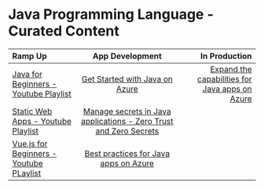 # Java Programming Language - Curated Content

| **Ramp Up**   | **App Development** |**In Production**|
| :---        |    :----:   |          ---:             |
|  [Java for Beginners - Youtube Playlist](https://www.youtube.com/playlist?list=PLlrxD0HtieHgX3ExVDMlKjdN8LJsks2CM)   |  [Get Started with Java on Azure](https://docs.microsoft.com/en-us/learn/paths/get-started-java-azure/)       |  [Expand the capabilities for Java apps on Azure](https://docs.microsoft.com/en-us/learn/paths/expand-capabilities-java-azure/)    |
|[Static Web Apps - Youtube Playlist](https://www.youtube.com/playlist?list=PLlrxD0HtieHgMPeBaDQFx9yNuFxx6S1VG)|[Manage secrets in Java applications - Zero Trust and Zero Secrets](https://docs.microsoft.com/en-us/learn/modules/manage-secrets-java-applications-zero-trust/)       |      |
| [Vue.js for Beginners - Youtube PLaylist](https://www.youtube.com/playlist?list=PLlrxD0HtieHh33qHLWEN9uv43ie17lYqA)   |   [Best practices for Java apps on Azure](https://docs.microsoft.com/en-us/learn/paths/best-practices-java-azure/)      |    |
